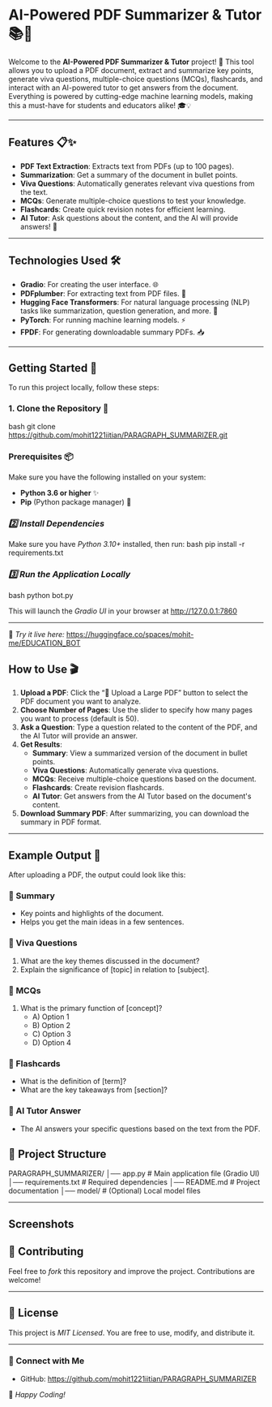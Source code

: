 # **AI-Powered PDF Summarizer & Tutor** 📚🤖

Welcome to the **AI-Powered PDF Summarizer & Tutor** project! 🚀 This tool allows you to upload a PDF document, extract and summarize key points, generate viva questions, multiple-choice questions (MCQs), flashcards, and interact with an AI-powered tutor to get answers from the document. Everything is powered by cutting-edge machine learning models, making this a must-have for students and educators alike! 🎓💡

---

## **Features** 📋✨
- **PDF Text Extraction**: Extracts text from PDFs (up to 100 pages).
- **Summarization**: Get a summary of the document in bullet points.
- **Viva Questions**: Automatically generates relevant viva questions from the text.
- **MCQs**: Generate multiple-choice questions to test your knowledge.
- **Flashcards**: Create quick revision notes for efficient learning.
- **AI Tutor**: Ask questions about the content, and the AI will provide answers! 🤖

---

## **Technologies Used** 🛠️

- **Gradio**: For creating the user interface. 🌐
- **PDFplumber**: For extracting text from PDF files. 📄
- **Hugging Face Transformers**: For natural language processing (NLP) tasks like summarization, question generation, and more. 🧠
- **PyTorch**: For running machine learning models. ⚡
- **FPDF**: For generating downloadable summary PDFs. 📥

---

## **Getting Started** 🚀

To run this project locally, follow these steps:

### **1. Clone the Repository** 📂
bash
git clone https://github.com/mohit1221iitian/PARAGRAPH_SUMMARIZER.git

### Prerequisites 📦

Make sure you have the following installed on your system:
- **Python 3.6 or higher** ✨
- **Pip** (Python package manager) 🔧



### *2️⃣ Install Dependencies*
Make sure you have *Python 3.10+* installed, then run:
bash
pip install -r requirements.txt


### *3️⃣ Run the Application Locally*
bash
python bot.py

This will launch the *Gradio UI* in your browser at http://127.0.0.1:7860

---


🚀 *Try it live here:* https://huggingface.co/spaces/mohit-me/EDUCATION_BOT

## **How to Use** 🎬

1. **Upload a PDF**: Click the “📂 Upload a Large PDF” button to select the PDF document you want to analyze.
2. **Choose Number of Pages**: Use the slider to specify how many pages you want to process (default is 50).
3. **Ask a Question**: Type a question related to the content of the PDF, and the AI Tutor will provide an answer.
4. **Get Results**:
    - **Summary**: View a summarized version of the document in bullet points.
    - **Viva Questions**: Automatically generate viva questions.
    - **MCQs**: Receive multiple-choice questions based on the document.
    - **Flashcards**: Create revision flashcards.
    - **AI Tutor**: Get answers from the AI Tutor based on the document's content.
5. **Download Summary PDF**: After summarizing, you can download the summary in PDF format.

---

## **Example Output** 📝

After uploading a PDF, the output could look like this:

### **📌 Summary**
- Key points and highlights of the document.
- Helps you get the main ideas in a few sentences.

### **📖 Viva Questions**
1. What are the key themes discussed in the document?
2. Explain the significance of [topic] in relation to [subject].

### **📝 MCQs**
1. What is the primary function of [concept]?
   - A) Option 1
   - B) Option 2
   - C) Option 3
   - D) Option 4

### **📌 Flashcards**
- What is the definition of [term]?
- What are the key takeaways from [section]?

### **🤖 AI Tutor Answer**
- The AI answers your specific questions based on the text from the PDF.

## 📂 Project Structure

PARAGRAPH_SUMMARIZER/
│── app.py                # Main application file (Gradio UI)
│── requirements.txt      # Required dependencies
│── README.md             # Project documentation
│── model/                # (Optional) Local model files


---

## Screenshots

## 🤝 Contributing
Feel free to *fork* this repository and improve the project. Contributions are welcome!

---

## 📜 License
This project is *MIT Licensed*. You are free to use, modify, and distribute it.

---

### 🔗 Connect with Me
- GitHub: https://github.com/mohit1221iitian/PARAGRAPH_SUMMARIZER


🚀 *Happy Coding!*

